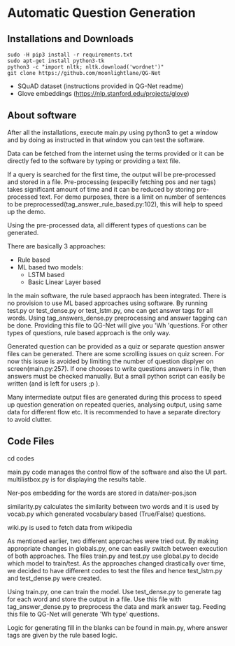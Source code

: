 # Automatic Question Generation

## Installations and Downloads
```
sudo -H pip3 install -r requirements.txt
sudo apt-get install python3-tk
python3 -c "import nltk; nltk.download('wordnet')"
git clone https://github.com/moonlightlane/QG-Net
```
* SQuAD dataset (instructions provided in QG-Net readme)
* Glove embeddings (https://nlp.stanford.edu/projects/glove)


## About software
	
After all the installations, execute main.py using python3 to get a
window and by doing as instructed in that window you can test the
software. 

Data can be fetched from the internet using the terms provided or it can
be directly fed to the software by typing or providing a text file.

If a query is searched for the first time, the output will be
pre-processed and stored in a file. Pre-processing (especilly fetching
pos and ner tags) takes significant amount of time and it can be reduced
by storing pre-processed text. For demo purposes, there is a limit on
number of sentences to be preprocessed(tag_answer_rule_based.py:102),
this will help to speed up the demo.

Using the pre-processed data, all different types of questions can be
generated.

There are basically 3 approaches:
- Rule based
- ML based two models:
	- LSTM based
	- Basic Linear Layer based

In the main software, the rule based appraoch has been integrated. There
is no provision to use ML based approaches using software. By running
test.py or test_dense.py or test_lstm.py, one can get answer tags for
all words. Using tag_answers_dense.py preprocessing and answer tagging
can be done. Providing this file to QG-Net will give you 'Wh 'questions.
For other types of questions, rule based approach is the only way.

Generated question can be provided as a quiz or separate question answer
files can be generated. There are some scrolling issues on quiz screen.
For now this issue is avoided by limiting the number of question
displyer on screen(main.py:257).  If one chooses to write questions
answers in file, then answers must be checked manually. But a small
python script can easily be written (and is left for users ;p ). 

Many intermediate output files are generated during this process to
speed up question generation on repeated queries, analysing output,
using same data for different flow etc. It is recommended to have a
separate directory to avoid clutter.

## Code Files

cd codes

main.py code manages the control flow of the software and also the UI part.
multilistbox.py is for displaying the results table.

Ner-pos embedding for the words are stored in data/ner-pos.json

similarity.py calculates the similarity between two words and it is used
by vocab.py which generated vocabulary based (True/False) questions.

wiki.py is used to fetch data from wikipedia

As mentioned earlier, two different approaches were tried out. By making
appropriate changes in globals.py, one can easily switch between
execution of both approaches. The files train.py and test.py use
global.py to decide which model to train/test. As the approaches changed
drastically over time, we decided to have different codes to test the
files and hence test_lstm.py and test_dense.py were created. 

Using train.py, one can train the model. Use test_dense.py to generate
tag for each word and store the output in a file. Use this file with
tag_answer_dense.py to preprocess the data and mark answer tag.
Feeding this file to QG-Net will generate 'Wh type' questions.

Logic for generating fill in the blanks can be found in main.py, where
answer tags are given by the rule based logic.
